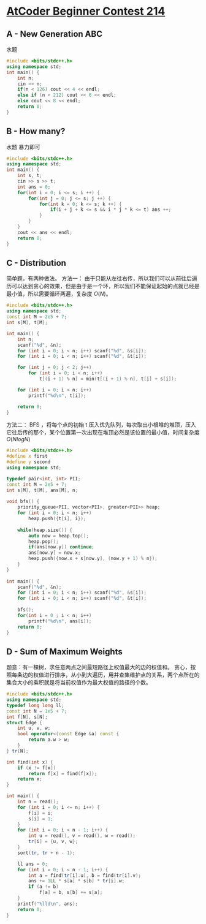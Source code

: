 # [AtCoder Beginner Contest 214](https://atcoder.jp/contests/abc214)
## A - New Generation ABC
水题
```cpp
#include <bits/stdc++.h>
using namespace std;
int main() {
    int n;
    cin >> n;
    if(n < 126) cout << 4 << endl;
    else if (n < 212) cout << 6 << endl;
    else cout << 8 << endl;
    return 0;
}
```

## B - How many?
水题 暴力即可
```cpp
#include <bits/stdc++.h>
using namespace std;
int main() {
    int s, t;
    cin >> s >> t;
    int ans = 0;
    for(int i = 0; i <= s; i ++) {
        for(int j = 0; j <= s; j ++) {
            for(int k = 0; k <= s; k ++) {
                if(i + j + k <= s && i * j * k <= t) ans ++;
            }
        }
    }
    cout << ans << endl;
    return 0;
}
```
## C - Distribution
简单题，有两种做法。
方法一：
    由于只能从左往右传，所以我们可以从前往后遍历可以达到贪心的效果，但是由于是一个环，所以我们不能保证起始的点就已经是最小值，所以需要循环两遍，复杂度 $O(N)$。
```cpp
#include <bits/stdc++.h>
using namespace std;
const int M = 2e5 + 7;
int s[M], t[M];

int main() {
    int n;
    scanf("%d", &n);
    for (int i = 0; i < n; i++) scanf("%d", &s[i]);
    for (int i = 0; i < n; i++) scanf("%d", &t[i]);

    for (int j = 0; j < 2; j++)
        for (int i = 0; i < n; i++)
            t[(i + 1) % n] = min(t[(i + 1) % n], t[i] + s[i]);

    for (int i = 0; i < n; i++)
        printf("%d\n", t[i]);

    return 0;
}
```
方法二：
    BFS ，将每个点的初始 t 压入优先队列，每次取出小根堆的堆顶，压入它往后传的那个，某个位置第一次出现在堆顶必然是该位置的最小值，时间复杂度 $O(NlogN)$
```cpp
#include <bits/stdc++.h>
#define x first
#define y second
using namespace std;

typedef pair<int, int> PII;
const int M = 2e5 + 7;
int s[M], t[M], ans[M], n;
 
void bfs() {
    priority_queue<PII, vector<PII>, greater<PII>> heap;
    for (int i = 0; i < n; i++) 
        heap.push({t[i], i});
    
    while(heap.size()) {
        auto now = heap.top();
        heap.pop();
        if(ans[now.y]) continue;
        ans[now.y] = now.x;
        heap.push({now.x + s[now.y], (now.y + 1) % n});
    }
}
 
int main() {
    scanf("%d", &n);
    for (int i = 0; i < n; i++) scanf("%d", &s[i]);
    for (int i = 0; i < n; i++) scanf("%d", &t[i]);
    
    bfs();
    for(int i = 0 ; i < n; i++) 
        printf("%d\n", ans[i]);
    return 0;
}
```
## D - Sum of Maximum Weights
题意：有一棵树，求任意两点之间最短路径上权值最大的边的权值和。
贪心，按照每条边的权值进行排序，从小到大遍历，用并查集维护点的关系，两个点所在的集合大小的乘积就是将当前权值作为最大权值的路径的个数。
```cpp
#include <bits/stdc++.h>
using namespace std;
typedef long long ll;
const int N = 1e5 + 7;
int f[N], s[N];
struct Edge {
    int u, v, w;
    bool operator<(const Edge &a) const {
        return a.w > w;
    }
} tr[N];

int find(int x) {
    if (x != f[x])
        return f[x] = find(f[x]);
    return x;
}

int main() {
    int n = read();
    for (int i = 0; i <= n; i++) {
        f[i] = i;
        s[i] = 1;
    }
    for (int i = 0; i < n - 1; i++) {
        int u = read(), v = read(), w = read();
        tr[i] = {u, v, w};
    }
    sort(tr, tr + n - 1);

    ll ans = 0;
    for (int i = 0; i < n - 1; i++) {
        int a = find(tr[i].u), b = find(tr[i].v);
        ans += 1LL * s[a] * s[b] * tr[i].w;
        if (a != b)
            f[a] = b, s[b] += s[a];
    }
    printf("%lld\n", ans);
    return 0;
}
```

